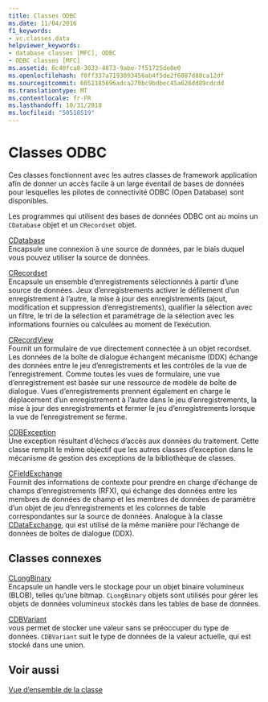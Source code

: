 ```yaml
---
title: Classes ODBC
ms.date: 11/04/2016
f1_keywords:
- vc.classes.data
helpviewer_keywords:
- database classes [MFC], ODBC
- ODBC classes [MFC]
ms.assetid: 6c40fca8-3033-4873-9abe-7f51725de0e0
ms.openlocfilehash: f0ff337a7193093456ab4f5de2f6087d88ca12df
ms.sourcegitcommit: 6052185696adca270bc9bdbec45a626dd89cdcdd
ms.translationtype: MT
ms.contentlocale: fr-FR
ms.lasthandoff: 10/31/2018
ms.locfileid: "50518519"
---
```

# <a name="odbc-classes"></a>Classes ODBC

Ces classes fonctionnent avec les autres classes de framework application afin de donner un accès facile à un large éventail de bases de données pour lesquelles les pilotes de connectivité ODBC (Open Database) sont disponibles.

Les programmes qui utilisent des bases de données ODBC ont au moins un `CDatabase` objet et un `CRecordset` objet.

[CDatabase](../mfc/reference/cdatabase-class.md)<br/>
Encapsule une connexion à une source de données, par le biais duquel vous pouvez utiliser la source de données.

[CRecordset](../mfc/reference/crecordset-class.md)<br/>
Encapsule un ensemble d’enregistrements sélectionnés à partir d’une source de données. Jeux d’enregistrements activer le défilement d’un enregistrement à l’autre, la mise à jour des enregistrements (ajout, modification et suppression d’enregistrements), qualifier la sélection avec un filtre, le tri de la sélection et paramétrage de la sélection avec les informations fournies ou calculées au moment de l’exécution.

[CRecordView](../mfc/reference/crecordview-class.md)<br/>
Fournit un formulaire de vue directement connectée à un objet recordset. Les données de la boîte de dialogue échangent mécanisme (DDX) échange des données entre le jeu d’enregistrements et les contrôles de la vue de l’enregistrement. Comme toutes les vues de formulaire, une vue d’enregistrement est basée sur une ressource de modèle de boîte de dialogue. Vues d’enregistrements prennent également en charge le déplacement d’un enregistrement à l’autre dans le jeu d’enregistrements, la mise à jour des enregistrements et fermer le jeu d’enregistrements lorsque la vue de l’enregistrement se ferme.

[CDBException](../mfc/reference/cdbexception-class.md)<br/>
Une exception résultant d’échecs d’accès aux données du traitement. Cette classe remplit le même objectif que les autres classes d’exception dans le mécanisme de gestion des exceptions de la bibliothèque de classes.

[CFieldExchange](../mfc/reference/cfieldexchange-class.md)<br/>
Fournit des informations de contexte pour prendre en charge d’échange de champs d’enregistrements (RFX), qui échange des données entre les membres de données de champ et les membres de données de paramètre d’un objet de jeu d’enregistrements et les colonnes de table correspondantes sur la source de données. Analogue à la classe [CDataExchange](../mfc/reference/cdataexchange-class.md), qui est utilisé de la même manière pour l’échange de données de boîtes de dialogue (DDX).

## <a name="related-classes"></a>Classes connexes

[CLongBinary](../mfc/reference/clongbinary-class.md)<br/>
Encapsule un handle vers le stockage pour un objet binaire volumineux (BLOB), telles qu’une bitmap. `CLongBinary` objets sont utilisés pour gérer les objets de données volumineux stockés dans les tables de base de données.

[CDBVariant](../mfc/reference/cdbvariant-class.md)<br/>
vous permet de stocker une valeur sans se préoccuper du type de données. `CDBVariant` suit le type de données de la valeur actuelle, qui est stocké dans une union.

## <a name="see-also"></a>Voir aussi

[Vue d’ensemble de la classe](../mfc/class-library-overview.md)

